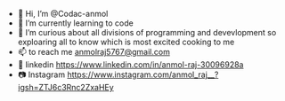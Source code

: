 - 👋 Hi, I’m @Codac-anmol
- 🌱 I’m currently learning to code
- 👀 I’m curious about all divisions of programming and devevlopment so exploaring all to know which is most excited cooking to me 
- 📫 to reach me anmolraj5767@gmail.com
- 🔗 linkedin https://www.linkedin.com/in/anmol-raj-30096928a
- 📷 Instagram https://www.instagram.com/anmol_raj__?igsh=ZTJ6c3Rnc2ZxaHEy
<!---
Codac-anmol/Codac-anmol is a ✨ special ✨ repository because its `README.md` (this file) appears on your GitHub profile.
You can click the Preview link to take a look at your changes.
--->
